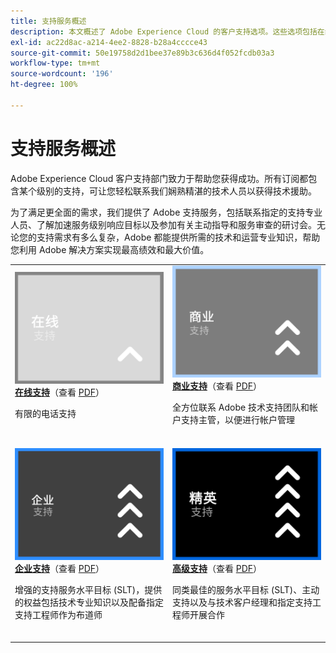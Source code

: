 ```yaml
---
title: 支持服务概述
description: 本文概述了 Adobe Experience Cloud 的客户支持选项。这些选项包括在线、商业、企业和高级。
exl-id: ac22d8ac-a214-4ee2-8828-b28a4cccce43
source-git-commit: 50e19758d2d1bee37e89b3c636d4f052fcdb03a3
workflow-type: tm+mt
source-wordcount: '196'
ht-degree: 100%

---
```


# 支持服务概述

Adobe Experience Cloud 客户支持部门致力于帮助您获得成功。所有订阅都包含某个级别的支持，可让您轻松联系我们娴熟精湛的技术人员以获得技术援助。

为了满足更全面的需求，我们提供了 Adobe 支持服务，包括联系指定的支持专业人员、了解加速服务级别响应目标以及参加有关主动指导和服务审查的研讨会。无论您的支持需求有多么复杂，Adobe 都能提供所需的技术和运营专业知识，帮助您利用 Adobe 解决方案实现最高绩效和最大价值。

<table style="table-layout:fixed">
<tr>
  <td>
    <a href="online.md">
    <img alt="在线" src="assets/OnlineSupportThumbnail.png"/>
    </a>
    <div>
    <a href="online.md"><strong>在线支持</strong></a>（查看 <a href="assets/OnlineSupportDatasheet.pdf" target="_blank">PDF</a>）
    </div>
    <p>有限的电话支持</p>
    <br>
  </td>
  <td>
    <a href="business.md">
      <img alt="商业" src="assets/BusinessSupportThumbnail.png">
    </a>
    <div>
    <a href="business.md"><strong>商业支持</strong></a>（查看 <a href="assets/BusinessSupportDatasheet.pdf" target="_blank">PDF</a>）
    </div>
    <p>全方位联系 Adobe 技术支持团队和帐户支持主管，以便进行帐户管理</p>
    <br>
  </td>
</tr>
<tr>
  <td>
    <a href="enterprise.md">
    <img alt="企业" src="assets/EnterpriseSupportThumbnail.png"/>
    </a>
    <div>
    <a href="enterprise.md"><strong>企业支持</strong></a>（查看 <a href="assets/EnterpriseSupportDatasheet.pdf" target="_blank">PDF</a>）
    </div>
    <p>增强的支持服务水平目标 (SLT)，提供的权益包括技术专业知识以及配备指定支持工程师作为布道师</p>
    <br>
  </td>
  <td>
    <a href="elite.md">
      <img alt="高级" src="assets/EliteSupportThumbnail.png">
    </a>
    <div>
    <a href="elite.md"><strong>高级支持</strong></a>（查看 <a href="assets/EliteSupportDatasheet.pdf" target="_blank">PDF</a>）
    </div>
    <p>同类最佳的服务水平目标 (SLT)、主动支持以及与技术客户经理和指定支持工程师开展合作</p>
    <br>
  </td>
</tr>
</table>
